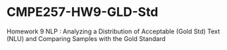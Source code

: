 # CMPE257-HW9-GLD-Std
Homework 9 NLP : Analyzing a Distribution of Acceptable (Gold Std) Text (NLU) and Comparing Samples with the Gold Standard
